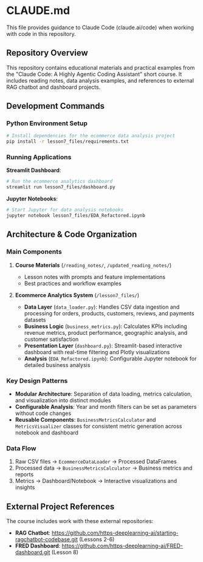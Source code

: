 # CLAUDE.md

This file provides guidance to Claude Code (claude.ai/code) when working with code in this repository.

## Repository Overview

This repository contains educational materials and practical examples from the "Claude Code: A Highly Agentic Coding Assistant" short course. It includes reading notes, data analysis examples, and references to external RAG chatbot and dashboard projects.

## Development Commands

### Python Environment Setup
```bash
# Install dependencies for the ecommerce data analysis project
pip install -r lesson7_files/requirements.txt
```

### Running Applications

**Streamlit Dashboard**:
```bash
# Run the ecommerce analytics dashboard
streamlit run lesson7_files/dashboard.py
```

**Jupyter Notebooks**:
```bash
# Start Jupyter for data analysis notebooks
jupyter notebook lesson7_files/EDA_Refactored.ipynb
```

## Architecture & Code Organization

### Main Components

1. **Course Materials** (`/reading_notes/`, `/updated_reading_notes/`)
   - Lesson notes with prompts and feature implementations
   - Best practices and workflow examples

2. **Ecommerce Analytics System** (`/lesson7_files/`)
   - **Data Layer** (`data_loader.py`): Handles CSV data ingestion and processing for orders, products, customers, reviews, and payments datasets
   - **Business Logic** (`business_metrics.py`): Calculates KPIs including revenue metrics, product performance, geographic analysis, and customer satisfaction
   - **Presentation Layer** (`dashboard.py`): Streamlit-based interactive dashboard with real-time filtering and Plotly visualizations
   - **Analysis** (`EDA_Refactored.ipynb`): Configurable Jupyter notebook for detailed business analysis

### Key Design Patterns

- **Modular Architecture**: Separation of data loading, metrics calculation, and visualization into distinct modules
- **Configurable Analysis**: Year and month filters can be set as parameters without code changes
- **Reusable Components**: `BusinessMetricsCalculator` and `MetricsVisualizer` classes for consistent metric generation across notebook and dashboard

### Data Flow

1. Raw CSV files → `EcommerceDataLoader` → Processed DataFrames
2. Processed data → `BusinessMetricsCalculator` → Business metrics and reports
3. Metrics → Dashboard/Notebook → Interactive visualizations and insights

## External Project References

The course includes work with these external repositories:
- **RAG Chatbot**: https://github.com/https-deeplearning-ai/starting-ragchatbot-codebase.git (Lessons 2-6)
- **FRED Dashboard**: https://github.com/https-deeplearning-ai/FRED-dashboard.git (Lesson 8)